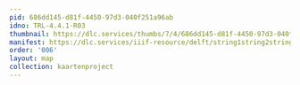 ```yaml
---
pid: 686dd145-d81f-4450-97d3-040f251a96ab
idno: TRL-4.4.1-R03
thumbnail: https://dlc.services/thumbs/7/4/686dd145-d81f-4450-97d3-040f251a96ab/full/400,339/0/default.jpg
manifest: https://dlc.services/iiif-resource/delft/string1string2string3/kaartenproject-2007/TRL-4.4.1-R03
order: '006'
layout: map
collection: kaartenproject
---
```

